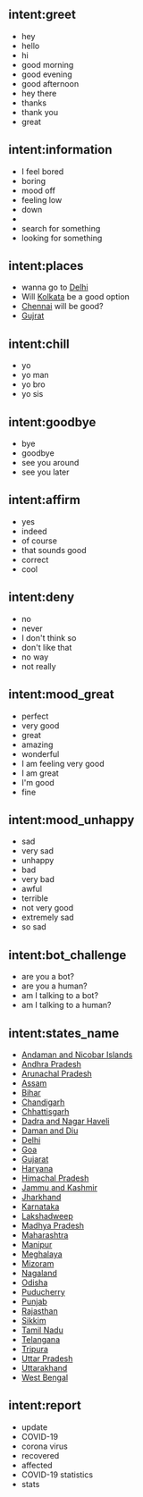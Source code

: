 ## intent:greet
- hey
- hello
- hi
- good morning
- good evening
- good afternoon
- hey there
- thanks
- thank you
- great

## intent:information
-  I feel bored
- boring
- mood off
- feeling low
- down
- 
- search for something
- looking for something

## intent:places
- wanna go to [Delhi](location)
- Will [Kolkata](location) be a good option
- [Chennai](location) will be good? 
- [Gujrat](location)


## intent:chill
- yo
- yo man
- yo bro
- yo sis 

## intent:goodbye
- bye
- goodbye
- see you around
- see you later

## intent:affirm
- yes
- indeed
- of course
- that sounds good
- correct
- cool

## intent:deny
- no
- never
- I don't think so
- don't like that
- no way
- not really

## intent:mood_great
- perfect
- very good
- great
- amazing
- wonderful
- I am feeling very good
- I am great
- I'm good
- fine

## intent:mood_unhappy
- sad
- very sad
- unhappy
- bad
- very bad
- awful
- terrible
- not very good
- extremely sad
- so sad

## intent:bot_challenge
- are you a bot?
- are you a human?
- am I talking to a bot?
- am I talking to a human?

## intent:states_name
- [Andaman and Nicobar Islands](state)
- [Andhra Pradesh](state)
- [Arunachal Pradesh](state)
- [Assam](state)
- [Bihar](state)
- [Chandigarh](state)
- [Chhattisgarh](state)
- [Dadra and Nagar Haveli](state)
- [Daman and Diu](state)
- [Delhi](state)
- [Goa](state)
- [Gujarat](state)
- [Haryana](state)
- [Himachal Pradesh](state)
- [Jammu and Kashmir](state)
- [Jharkhand](state)
- [Karnataka](state)
- [Lakshadweep](state)
- [Madhya Pradesh](state)
- [Maharashtra](state)
- [Manipur](state)
- [Meghalaya](state)
- [Mizoram](state)
- [Nagaland](state)
- [Odisha](state)
- [Puducherry](state)
- [Punjab](state)
- [Rajasthan](state)
- [Sikkim](state)
- [Tamil Nadu](state)
- [Telangana](state)
- [Tripura](state)
- [Uttar Pradesh](state)
- [Uttarakhand](state)
- [West Bengal](state)

## intent:report
- update
- COVID-19
- corona virus
- recovered
- affected
- COVID-19 statistics
- stats
